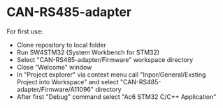 # CAN-RS485-adapter

For first use:
- Clone repository to local folder
- Run SW4STM32 (System Workbench for STM32)
- Select "CAN-RS485-adapter/Firmware" workspace directory
- Close "Welcome" window
- In "Project explorer" via context menu call "Inpor/General/Exsting Project into Workspace" and select "CAN-RS485-adapter/Firmware/A11096" directory
- After first "Debug" command select "Ac6 STM32 C/C++ Application" 
